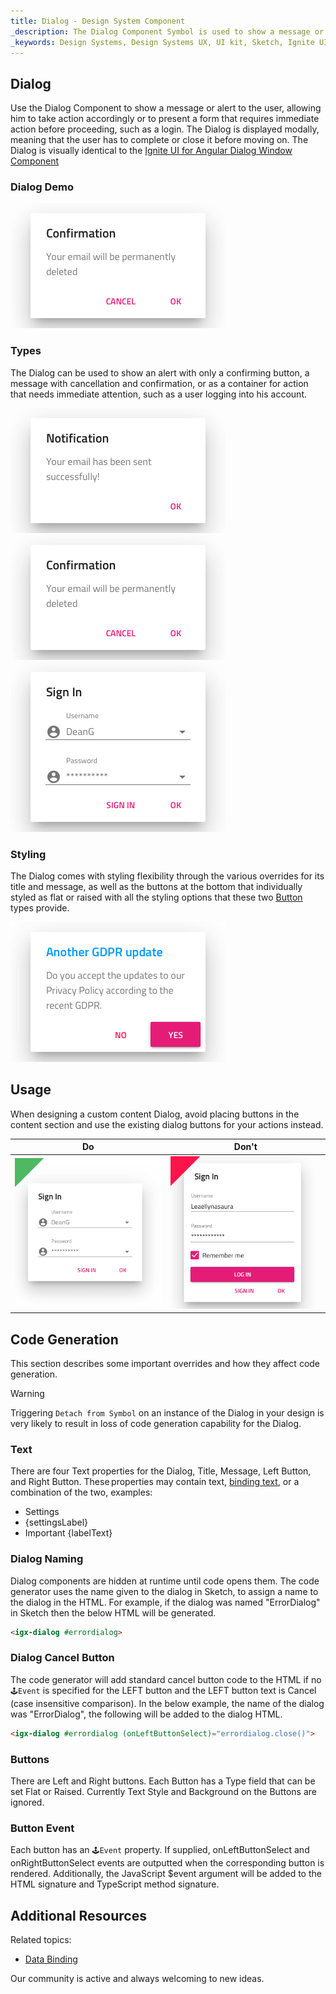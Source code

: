 ```yaml
---
title: Dialog - Design System Component
_description: The Dialog Component Symbol is used to show a message or alert to the user in a modal fashion. 
_keywords: Design Systems, Design Systems UX, UI kit, Sketch, Ignite UI for Angular, Sketch to Angular, Sketch to Angular, Angular, Angular Design System, Export code from Sketch, Design Kits for Angular, Sketch HTML, Sketch to HTML, Sketch UI kits
---
```


## Dialog

Use the Dialog Component to show a message or alert to the user, allowing him to take action accordingly or to present a form that requires immediate action before proceeding, such as a login. The Dialog is displayed modally, meaning that the user has to complete or close it before moving on. The Dialog is visually identical to the [Ignite UI for Angular Dialog Window Component](https://www.infragistics.com/products/ignite-ui-angular/angular/components/dialog.html)

### Dialog Demo

<img src="../images/dialog_demo.png" srcset="../images/dialog_demo@2x.png 2x" />

### Types

The Dialog can be used to show an alert with only a confirming button, a message with cancellation and confirmation, or as a container for action that needs immediate attention, such as a user logging into his account.

<img src="../images/dialog_alert.png" srcset="../images/dialog_alert@2x.png 2x" />
<img src="../images/dialog_standard.png" srcset="../images/dialog_standard@2x.png 2x" />
<img src="../images/dialog_custom.png" srcset="../images/dialog_custom@2x.png 2x" />

### Styling

The Dialog comes with styling flexibility through the various overrides for its title and message, as well as the buttons at the bottom that individually styled as flat or raised with all the styling options that these two [Button](button.md) types provide.

<img src="../images/dialog_styling.png" srcset="../images/dialog_styling@2x.png 2x" />

## Usage

When designing a custom content Dialog, avoid placing buttons in the content section and use the existing dialog buttons for your actions instead.

| Do                            | Don't                           |
| ----------------------------- | ------------------------------- |
| <img src="../images/dialog_do1.png" srcset="../images/dialog_do1@2x.png 2x" /> | <img src="../images/dialog_dont1.png" srcset="../images/dialog_dont1@2x.png 2x" /> |

## Code Generation

This section describes some important overrides and how they affect code generation.

> [!WARNING]
> Triggering `Detach from Symbol` on an instance of the Dialog in your design is very likely to result in loss of code generation capability for the Dialog.

### Text

There are four Text properties for the Dialog, Title, Message, Left Button, and Right Button. These properties may contain text, [binding text](../codegen/data-binding.md), or a combination of the two, examples:

- Settings
- {settingsLabel}
- Important {labelText}

### Dialog Naming

Dialog components are hidden at runtime until code opens them. The code generator uses the name given to the dialog in Sketch, to assign a name to the dialog in the HTML. For example, if the dialog was named "ErrorDialog" in Sketch then the below HTML will be generated.

```html
<igx-dialog #errordialog>
```

### Dialog Cancel Button

The code generator will add standard cancel button code to the HTML if no `🕹️Event` is specified for the LEFT button and the LEFT button text is Cancel (case insensitive comparison). In the below example, the name of the dialog was "ErrorDialog", the following will be added to the dialog HTML.

``` html
<igx-dialog #errordialog (onLeftButtonSelect)="errordialog.close()">
```

### Buttons

There are Left and Right buttons. Each Button has a Type field that can be set Flat or Raised. Currently Text Style and Background on the Buttons are ignored.

### Button Event

Each button has an `🕹️Event` property. If supplied, onLeftButtonSelect and onRightButtonSelect events are outputted when the corresponding button is rendered. Additionally, the JavaScript $event argument will be added to the HTML signature and TypeScript method signature.

## Additional Resources

Related topics:

- [Data Binding](../codegen/data-binding.md)
  <div class="divider--half"></div>

Our community is active and always welcoming to new ideas.


